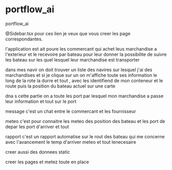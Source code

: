 # portflow_ai

portflow_ai

@Sidebar.tsx 
pour ces lien je veux que vous creer les page correspondantes.

l'application est ait poure les commercant qui achet leus marchandise a l'exterieur et le recevoire par bateau pour leur donner la possibilite de suivre les bateau sur les quel lesquel leur marchandise est transporter 

dans mes navir on doit trouver un liste des navires sur lesquel j'ai des marchandises et si je clique sur un on m'affiche toute ses information le long de la rote la durre et tout ,  avec les identifiend de mon conteneur et le route puis la position du bateau actuel sur une carte 


dna s cette partie on a toute les port par lesquel mon marchandise a passe leur information et tout sur le port 

message c'est un chat entre le commercant et les fournisseur 

meteo c'est pour connaitre les meteo des position des bateau et les port de depar les port d'arriver et tout 

rapport c'est un rapport automatise sur le rout des bateau qui me concerne avec l'avancement le temp d'arriver meteo et tout lenecesaire 

creer aussi des donnees static 


creer les pages et metez toute en place 